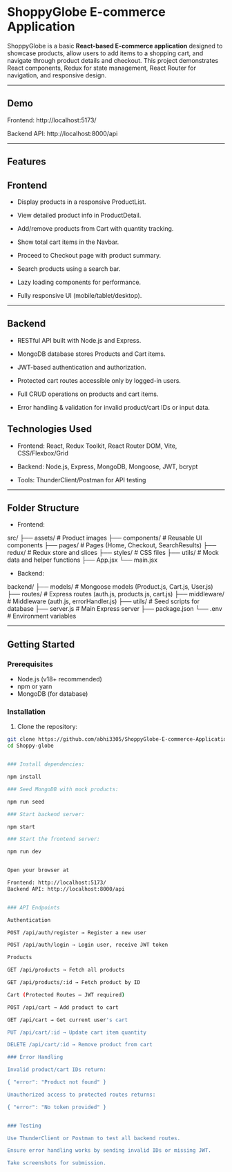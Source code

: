 # ShoppyGlobe E-commerce Application

ShoppyGlobe is a basic **React-based E-commerce application** designed to showcase products, allow users to add items to a shopping cart, and navigate through product details and checkout. This project demonstrates React components, Redux for state management, React Router for navigation, and responsive design.

---


## Demo

Frontend: http://localhost:5173/

Backend API: http://localhost:8000/api

---

## Features

## Frontend

- Display products in a responsive ProductList.

- View detailed product info in ProductDetail.

- Add/remove products from Cart with quantity tracking.

- Show total cart items in the Navbar.

- Proceed to Checkout page with product summary.

- Search products using a search bar.

- Lazy loading components for performance.

- Fully responsive UI (mobile/tablet/desktop).

---

## Backend

- RESTful API built with Node.js and Express.

- MongoDB database stores Products and Cart items.

- JWT-based authentication and authorization.

- Protected cart routes accessible only by logged-in users.

- Full CRUD operations on products and cart items.

- Error handling & validation for invalid product/cart IDs or input data.

## Technologies Used

- Frontend: React, Redux Toolkit, React Router DOM, Vite, CSS/Flexbox/Grid

- Backend: Node.js, Express, MongoDB, Mongoose, JWT, bcrypt

- Tools: ThunderClient/Postman for API testing 

---

## Folder Structure

- Frontend:

src/
├── assets/             # Product images
├── components/         # Reusable UI components
├── pages/              # Pages (Home, Checkout, SearchResults)
├── redux/              # Redux store and slices
├── styles/             # CSS files
├── utils/              # Mock data and helper functions
├── App.jsx
└── main.jsx


- Backend:

backend/
├── models/             # Mongoose models (Product.js, Cart.js, User.js)
├── routes/             # Express routes (auth.js, products.js, cart.js)
├── middleware/         # Middleware (auth.js, errorHandler.js)
├── utils/              # Seed scripts for database
├── server.js           # Main Express server
├── package.json
└── .env                # Environment variables


---

## Getting Started

### Prerequisites

- Node.js (v18+ recommended)  
- npm or yarn  
- MongoDB (for database)

### Installation

1. Clone the repository:

```bash
git clone https://github.com/abhi3305/ShoppyGlobe-E-commerce-Application.git
cd Shoppy-globe


### Install dependencies:

npm install

### Seed MongoDB with mock products:

npm run seed

### Start backend server:

npm start

### Start the frontend server:

npm run dev


Open your browser at 

Frontend: http://localhost:5173/
Backend API: http://localhost:8000/api


### API Endpoints

Authentication

POST /api/auth/register → Register a new user

POST /api/auth/login → Login user, receive JWT token

Products

GET /api/products → Fetch all products

GET /api/products/:id → Fetch product by ID

Cart (Protected Routes – JWT required)

POST /api/cart → Add product to cart

GET /api/cart → Get current user's cart

PUT /api/cart/:id → Update cart item quantity

DELETE /api/cart/:id → Remove product from cart

### Error Handling

Invalid product/cart IDs return:

{ "error": "Product not found" }

Unauthorized access to protected routes returns:

{ "error": "No token provided" }


### Testing

Use ThunderClient or Postman to test all backend routes.

Ensure error handling works by sending invalid IDs or missing JWT.

Take screenshots for submission.